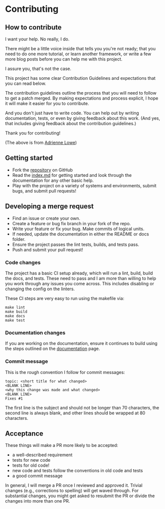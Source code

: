 # Contributing

## How to contribute

I want your help. No really, I do.

There might be a little voice inside that tells you you're not ready; that you
need to do one more tutorial, or learn another framework, or write a few more
blog posts before you can help me with this project.

I assure you, that's not the case.

This project has some clear Contribution Guidelines and expectations that you
can read below.

The contribution guidelines outline the process that you will need to follow to
get a patch merged. By making expectations and process explicit, I hope it will
make it easier for you to contribute.

And you don't just have to write code. You can help out by writing
documentation, tests, or even by giving feedback about this work. (And yes,
that includes giving feedback about the contribution guidelines.)

Thank you for contributing!

(The above is from [Adrienne Lowe](https://github.com/adriennefriend/imposter-syndrome-disclaimer))

## Getting started

* Fork the [repository](https://github.com/powersj/parquet) on GitHub
* Read the [index.md](index.md) for getting started and look through the
  documentation for any other basic help.
* Play with the project on a variety of systems and environments, submit bugs,
  and submit pull requests!

## Developing a merge request

* Find an issue or create your own.
* Create a feature or bug fix branch in your fork of the repo.
* Write your feature or fix your bug. Make commits of logical units.
* If needed, update the documentation in either the README or docs folder.
* Ensure the project passes the lint tests, builds, and tests pass.
* Push and submit your pull request!

### Code changes

The project has a basic CI setup already, which will run a lint, build, build
the docs, and tests. These need to pass and I am more than willing to help you
work through any issues you come across. This includes disabling or changing
the config on the linters.

These CI steps are very easy to run using the makefile via:

```text
make lint
make build
make docs
make test
```

### Documentation changes

If you are working on the documentation, ensure it continues to build using
the steps outlined on the [documentation](documentation.md) page.

### Commit message

This is the rough convention I follow for commit messages:

```text
topic: <short title for what changed>
<BLANK LINE>
<why this change was made and what changed>
<BLANK LINE>
Fixes #1
```

The first line is the subject and should not be longer than 70 characters, the
second line is always blank, and other lines should be wrapped at 80
characters.

## Acceptance

These things will make a PR more likely to be accepted:

* a well-described requirement
* tests for new code
* tests for old code!
* new code and tests follow the conventions in old code and tests
* a good commit message

In general, I will merge a PR once I reviewed and approved it. Trivial changes
(e.g., corrections to spelling) will get waved through. For substantial
changes, you might get asked to resubmit the PR or divide the changes into
more than one PR.
